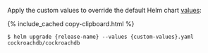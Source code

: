 Apply the custom values to override the default Helm chart [values](https://github.com/cockroachdb/helm-charts/blob/master/cockroachdb/values.yaml):

{% include_cached copy-clipboard.html %}
~~~ shell
$ helm upgrade {release-name} --values {custom-values}.yaml cockroachdb/cockroachdb
~~~